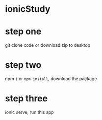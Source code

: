 # ionicStudy

# step one
git clone code or download zip to desktop

# step two
npm `i` or `npm install`, download the package

# step three
ionic serve, run this app
